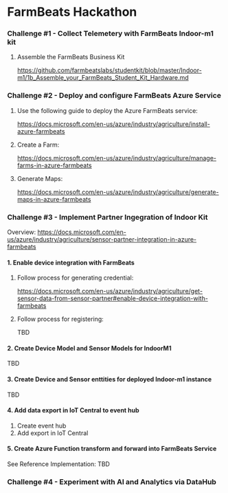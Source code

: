 # FarmBeats Hackathon


### Challenge #1 - Collect Telemetery with FarmBeats Indoor-m1 kit


1. Assemble the FarmBeats Business Kit

   https://github.com/farmbeatslabs/studentkit/blob/master/Indoor-m1/1b_Assemble_your_FarmBeats_Student_Kit_Hardware.md


### Challenge #2 - Deploy and configure FarmBeats Azure Service

1. Use the following guide to deploy the Azure FarmBeats service:

   https://docs.microsoft.com/en-us/azure/industry/agriculture/install-azure-farmbeats
   
2. Create a Farm:

   https://docs.microsoft.com/en-us/azure/industry/agriculture/manage-farms-in-azure-farmbeats
   
3. Generate Maps:

   https://docs.microsoft.com/en-us/azure/industry/agriculture/generate-maps-in-azure-farmbeats


### Challenge #3 - Implement Partner Ingegration of Indoor Kit 

Overview: https://docs.microsoft.com/en-us/azure/industry/agriculture/sensor-partner-integration-in-azure-farmbeats


#### 1. Enable device integration with FarmBeats

1. Follow process for generating credential: 

   https://docs.microsoft.com/en-us/azure/industry/agriculture/get-sensor-data-from-sensor-partner#enable-device-integration-with-farmbeats

2. Follow process for registering:

   TBD

#### 2. Create Device Model and Sensor Models for IndoorM1

TBD

#### 3. Create Device and Sensor enttities for deployed Indoor-m1 instance

TBD

#### 4. Add data export in IoT Central to event hub

1. Create event hub
2. Add export in IoT Central

#### 5. Create Azure Function transform and forward into FarmBeats Service

See Reference Implementation: TBD

### Challenge #4 - Experiment with AI and Analytics via DataHub



